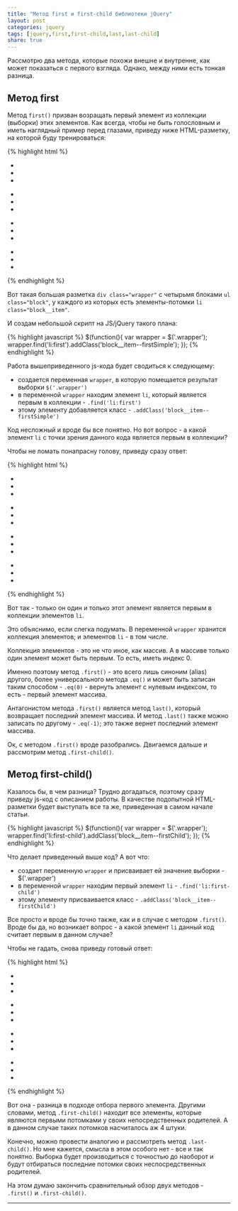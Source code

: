 ```yaml
---
title: "Метод first и first-child библиотеки jQuery"
layout: post
categories: jquery
tags: [jquery,first,first-child,last,last-child]
share: true
---
```


Рассмотрю два метода, которые похожи внешне и внутренне, как может показаться с первого взгляда. Однако, между ними есть тонкая разница.

## Метод first

Метод `first()` призван возращать первый элемент из коллекции (выборки) этих элементов. Как всегда, чтобы не быть голословным и иметь наглядный пример перед глазами, приведу ниже HTML-разметку, на которой буду тренироваться:

{% highlight html %}
<div class="wrapper">
  <ul id="primo" class="block">
    <li class="block__item"></li>
    <li class="block__item"></li>
    <li class="block__item"></li>
  </ul>
  <ul class="block">
    <li class="block__item"></li>
    <li class="block__item"></li>
    <li class="block__item"></li>
  </ul>
  <ul class="block">
    <li class="block__item"></li>
    <li class="block__item"></li>
    <li class="block__item"></li>
  </ul>
  <ul class="block">
    <li class="block__item"></li>
    <li class="block__item"></li>
    <li class="block__item"></li>
  </ul>
</div>
{% endhighlight %}

Вот такая большая разметка `div class="wrapper"` с четырьмя блоками `ul class="block"`, у каждого из которых есть элементы-потомки `li class="block__item"`.

И создам небольшой скрипт на JS/jQuery такого плана:

{% highlight javascript %}
$(function(){
  var wrapper = $('.wrapper');
  wrapper.find('li:first').addClass('block__item--firstSimple');
});
{% endhighlight %}

Работа вышеприведенного js-кода будет сводиться к следующему:

* создается переменная `wrapper`, в которую помещается результат выборки `$('.wrapper')`
* в переменной `wrapper` находим элемент `li`, который является первым в коллекции - `.find('li:first')`
* этому элементу добавляется класс - `.addClass('block__item--firstSimple')`

Код несложный и вроде бы все понятно. Но вот вопрос - а какой элемент `li` с точки зрения данного кода является первым в коллекции?

Чтобы не ломать понапрасну голову, приведу сразу ответ:

{% highlight html %}
<div class="wrapper">
  <ul id="primo" class="block">
    <li class="block__item block__item--firstSimple"></li>
    <li class="block__item"></li>
    <li class="block__item"></li>
  </ul>
  <ul class="block">
    <li class="block__item"></li>
    <li class="block__item"></li>
    <li class="block__item"></li>
  </ul>
  <ul class="block">
    <li class="block__item"></li>
    <li class="block__item"></li>
    <li class="block__item"></li>
  </ul>
  <ul class="block">
    <li class="block__item"></li>
    <li class="block__item"></li>
    <li class="block__item"></li>
  </ul>
</div>
{% endhighlight %}

Вот так - только он один и только этот элемент является первым в коллекции элементов `li`.

Это объяснимо, если слегка подумать. В переменной `wrapper` хранится коллекция элементов; и элементов `li` - в том числе.

Коллекция элементов - это не что иное, как массив. А в массиве только один элемент может быть первым. То есть, иметь индекс 0.

Именно поэтому метод `.first()` - это всего лишь синоним (alias) другого, более универсального метода `.eq()` и может быть записан таким способом - `.eq(0)` - вернуть элемент с нулевым индексом, то есть - первый элемент массива.

Антагонистом метода `.first()` является метод `last()`, который возвращает последний элемент массива. И метод `.last()` также можно записать по другому - `.eq(-1)`; это также вернет последний элемент массива.

Ок, с методом `.first()` вроде разобрались. Двигаемся дальше и рассмотрим метод `.first-child()`.

## Метод first-child()

Казалось бы, в чем разница? Трудно догадаться, поэтому сразу приведу js-код с описанием работы. В качестве подопытной HTML-разметки будет выступать все та же, приведенная в самом начале статьи.

{% highlight javascript %}
$(function(){
  var wrapper = $('.wrapper');
  wrapper.find('li:first-child').addClass('block__item--firstChild');
});
{% endhighlight %}

Что делает приведенный выше код? А вот что:

* создает переменную `wrapper` и присваивает ей значение выборки - $('.wrapper')
* в переменной `wrapper` находим первый элемент `li` - `.find('li:first-child')`
* этому элементу присваивается класс - `.addClass('block__item--firstChild')`

Все просто и вроде бы точно также, как и в случае с методом `.first()`. Вроде бы да, но возникает вопрос - а какой элемент `li` данный код считает первым в данном случае?

Чтобы не гадать, снова приведу готовый ответ:

{% highlight html %}
<div class="wrapper">
  <ul id="primo" class="block">
    <li class="block__item block__item--firstChild"></li>
    <li class="block__item"></li>
    <li class="block__item"></li>
  </ul>
  <ul class="block">
    <li class="block__item block__item--firstChild"></li>
    <li class="block__item"></li>
    <li class="block__item"></li>
  </ul>
  <ul class="block">
    <li class="block__item block__item--firstChild"></li>
    <li class="block__item"></li>
    <li class="block__item"></li>
  </ul>
  <ul class="block">
    <li class="block__item block__item--firstChild"></li>
    <li class="block__item"></li>
    <li class="block__item"></li>
  </ul>
</div>
{% endhighlight %}

Вот она - разница в подходе отбора первого элемента. Другими словами, метод `.first-child()` находит все элементы, которые являются первыми потомками у своих непосредственных родителей. А в данном случае таких потомков насчиталось аж 4 штуки.

Конечно, можно провести аналогию и рассмотреть метод `.last-child()`. Но мне кажется, смысла в этом особого нет - все и так понятно. Выборка будет производиться с точностью до наоборот и будут отбираться последние потомки своих неспосредственных родителей.

На этом думаю закончить сравнительный обзор двух методов - `.first()` и `.first-child()`.

***
